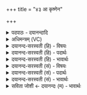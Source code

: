 +++
title = "४३ आ कृष्णेन"

+++
<details><summary>पदपाठः - दयानन्दादि</summary>

आ। कृ॒ष्णेन॑। रज॑सा। वर्त्त॑मानः। नि॒वे॒शय॒न्निति॑ निऽवे॒शय॑न्। अ॒मृत॑म्। मर्त्य॑म्। च॒। हि॒र॒ण्यये॑न। स॒वि॒ता। रथे॑न। आ। दे॒वः। या॒ति॒। भुव॑नानि। पश्य॑न्। ४३।
</details>

<details><summary>अधिमन्त्रम् (VC)</summary>

- सूर्यो देवता
- हिरण्यस्तूप ऋषिः
- विराट्त्रिष्टुप्
- धैवतः
</details>

<details><summary>दयानन्द-सरस्वती (हि) - विषयः</summary>

अब सूर्य्य मण्डल कैसा है, इस विषय को अगले मन्त्र में कहा है ॥
</details>

<details><summary>दयानन्द-सरस्वती (हि) - पदार्थः</summary>

पदार्थान्वयभाषाः -  हे मनुष्यो ! जो (हिरण्ययेन रथेन) ज्योतिःस्वरूप रमणीय स्वरूप से (कृष्णेन) आकर्षण से परस्पर सम्बद्ध (रजसा) लोकमात्र के साथ (आ, वर्त्तमानः) अपने भ्रमण की आवृत्ति करता हुआ (भुवनानि) सब लोकों को (पश्यन्) दिखाता हुआ (देवः) प्रकाशमान (सविता) सूर्य्यदेव (अमृतम्) जल वा अविनाशी आकाशादि (च) और (मर्त्यम्) मरणधर्मा प्राणिमात्र को (निवेशयन्) अपने-अपने प्रदेश में स्थापित करता हुआ (आ, याति) उदयास्त समय में आता-जाता है, सो ईश्वर का बनाया सूर्य्यलोक है ॥४३ ॥
</details>

<details><summary>दयानन्द-सरस्वती (हि) - भावार्थः</summary>

भावार्थभाषाः -  हे मनुष्यो ! जैसे इन भूगोलादि लोकों के साथ सूर्य्य का आकर्षण है, जो वृष्टिद्वारा अमृतरूप जल को बरसाता और जो मूर्त्त द्रव्यों को दिखानेवाला है, वैसे ही सूर्य्य आदि लोक भी ईश्वर के आकर्षण से धारण किये हुए हैं, ऐसा जानना चाहिये ॥४३ ॥
</details>

<details><summary>दयानन्द-सरस्वती (सं) - विषयः</summary>

अथ सूर्य्यमण्डलं कीदृशमित्याह ॥
</details>

<details><summary>दयानन्द-सरस्वती (सं) - पदार्थः</summary>

पदार्थान्वयभाषाः -  हे मनुष्याः ! यो हिरण्यमयेन रथेन कृष्णेन रजसा सहाऽऽवर्त्तमानो भुवनानि पश्यन् देवः सविताऽमृतं मर्त्यं च निवेशयन्नायाति स ईश्वरनिर्मितः सूर्य्यो लोकोऽस्ति ॥४३ ॥
</details>

<details><summary>दयानन्द-सरस्वती (सं) - भावार्थः</summary>

भावार्थभाषाः -  हे मनुष्याः ! यथा एतद्भूगोलाद्यैर्लोकैः सह तस्य सूर्य्यस्याकर्षणं यो वृष्टिद्वारा अमृतात्मकमुदकं वर्षयति यश्च सर्वेषां मूर्तद्रव्याणां दर्शयितास्ति तथा सूर्य्यादयोऽपीश्वराकर्षणेन ध्रियन्त इति वेद्यम् ॥४३ ॥
</details>

<details><summary>सविता जोशी ← दयानन्दः (म) - भावार्थः</summary>

भावार्थभाषाः -  हे माणसांनो ! जसे भूगोल वगैरे गोलांना सूर्य आकर्षित करतो व वृष्टीद्वारे अमृतरूपी जलवर्षाव करतो आणि प्रत्यक्ष मूर्त पदार्थांचे दर्शन घडवितो त्या सूर्याला ईश्वराच्या आकर्षणाने धारण केलेले आहे हे जाणा.
</details>